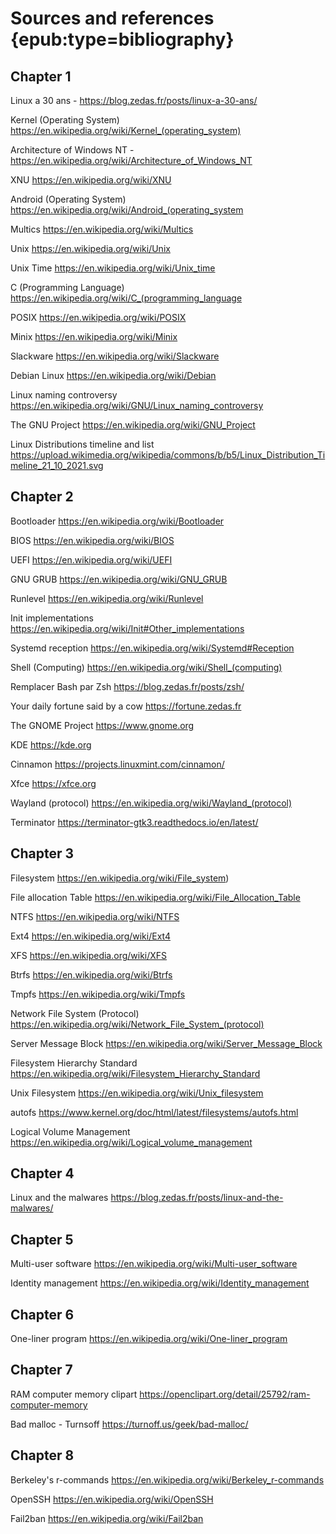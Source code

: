 # Sources and references {epub:type=bibliography}

## Chapter 1

Linux a 30 ans - https://blog.zedas.fr/posts/linux-a-30-ans/

Kernel (Operating System) https://en.wikipedia.org/wiki/Kernel_(operating_system)

Architecture of Windows NT -  https://en.wikipedia.org/wiki/Architecture_of_Windows_NT

XNU https://en.wikipedia.org/wiki/XNU

Android (Operating System) https://en.wikipedia.org/wiki/Android_(operating_system

Multics https://en.wikipedia.org/wiki/Multics

Unix https://en.wikipedia.org/wiki/Unix

Unix Time https://en.wikipedia.org/wiki/Unix_time

C (Programming Language) https://en.wikipedia.org/wiki/C_(programming_language

POSIX https://en.wikipedia.org/wiki/POSIX

Minix https://en.wikipedia.org/wiki/Minix

Slackware https://en.wikipedia.org/wiki/Slackware

Debian Linux https://en.wikipedia.org/wiki/Debian

Linux naming controversy https://en.wikipedia.org/wiki/GNU/Linux_naming_controversy

The GNU Project https://en.wikipedia.org/wiki/GNU_Project

Linux Distributions timeline and list https://upload.wikimedia.org/wikipedia/commons/b/b5/Linux_Distribution_Timeline_21_10_2021.svg

## Chapter 2

Bootloader https://en.wikipedia.org/wiki/Bootloader

BIOS https://en.wikipedia.org/wiki/BIOS

UEFI https://en.wikipedia.org/wiki/UEFI

GNU GRUB https://en.wikipedia.org/wiki/GNU_GRUB

Runlevel https://en.wikipedia.org/wiki/Runlevel

Init implementations https://en.wikipedia.org/wiki/Init#Other_implementations

Systemd reception https://en.wikipedia.org/wiki/Systemd#Reception

Shell (Computing) https://en.wikipedia.org/wiki/Shell_(computing)

Remplacer Bash par Zsh https://blog.zedas.fr/posts/zsh/

Your daily fortune said by a cow https://fortune.zedas.fr

The GNOME Project https://www.gnome.org

KDE https://kde.org

Cinnamon https://projects.linuxmint.com/cinnamon/

Xfce https://xfce.org

Wayland (protocol) https://en.wikipedia.org/wiki/Wayland_(protocol)

Terminator https://terminator-gtk3.readthedocs.io/en/latest/

## Chapter 3

Filesystem https://en.wikipedia.org/wiki/File_system)

File allocation Table https://en.wikipedia.org/wiki/File_Allocation_Table

NTFS https://en.wikipedia.org/wiki/NTFS

Ext4 https://en.wikipedia.org/wiki/Ext4

XFS https://en.wikipedia.org/wiki/XFS

Btrfs https://en.wikipedia.org/wiki/Btrfs

Tmpfs https://en.wikipedia.org/wiki/Tmpfs

Network File System (Protocol) https://en.wikipedia.org/wiki/Network_File_System_(protocol)

Server Message Block https://en.wikipedia.org/wiki/Server_Message_Block

Filesystem Hierarchy Standard https://en.wikipedia.org/wiki/Filesystem_Hierarchy_Standard

Unix Filesystem https://en.wikipedia.org/wiki/Unix_filesystem

autofs https://www.kernel.org/doc/html/latest/filesystems/autofs.html

Logical Volume Management https://en.wikipedia.org/wiki/Logical_volume_management

## Chapter 4

Linux and the malwares https://blog.zedas.fr/posts/linux-and-the-malwares/

[^reportsudo]: This incident will be reported - xkcd https://xkcd.com/838/

## Chapter 5

Multi-user software https://en.wikipedia.org/wiki/Multi-user_software

Identity management https://en.wikipedia.org/wiki/Identity_management

## Chapter 6

One-liner program https://en.wikipedia.org/wiki/One-liner_program

## Chapter 7

RAM computer memory clipart https://openclipart.org/detail/25792/ram-computer-memory

Bad malloc - Turnsoff https://turnoff.us/geek/bad-malloc/

## Chapter 8

Berkeley's r-commands https://en.wikipedia.org/wiki/Berkeley_r-commands

OpenSSH https://en.wikipedia.org/wiki/OpenSSH

Fail2ban https://en.wikipedia.org/wiki/Fail2ban

